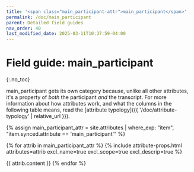 ```yaml
---
title: '<span class="main_participant-attr">main_participant</span>'
permalink: /doc/main_participant
parent: Detailed field guides
nav_order: 40
last_modified_date: 2025-03-11T10:37:59-04:00
---
```


# Field guide: <span class="main_participant-attr">main_participant</span>
{:.no_toc}

<span class="main_participant-attr">main_participant</span> gets its own category because, unlike all other attributes, it's a property of _both_ the participant _and_ the transcript.
For more information about how attributes work, and what the columns in the following table means, read the [attribute typology]({{ '/doc/attribute-typology' | relative_url }}).

{% assign main_participant_attr = site.attributes | where_exp: "item", "item.synced.attribute == 'main_participant'" %}

{% for attrib in main_participant_attr %}
  {% include attribute-props.html attributes=attrib excl_name=true excl_scope=true excl_descrip=true %}

  {{ attrib.content }}
{% endfor %}
